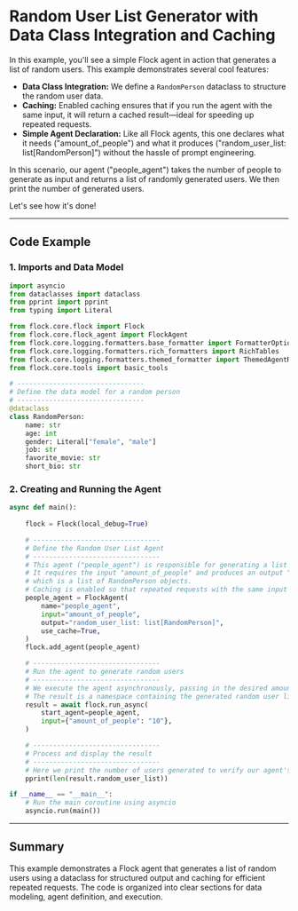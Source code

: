 
# Random User List Generator with Data Class Integration and Caching

In this example, you'll see a simple Flock agent in action that generates a list of random users. This example demonstrates several cool features:

- **Data Class Integration:** We define a `RandomPerson` dataclass to structure the random user data.
- **Caching:** Enabled caching ensures that if you run the agent with the same input, it will return a cached result—ideal for speeding up repeated requests.
- **Simple Agent Declaration:** Like all Flock agents, this one declares what it needs ("amount_of_people") and what it produces ("random_user_list: list[RandomPerson]") without the hassle of prompt engineering.

In this scenario, our agent ("people_agent") takes the number of people to generate as input and returns a list of randomly generated users. We then print the number of generated users.

Let's see how it's done!

---

## Code Example

### 1. Imports and Data Model

```python
import asyncio
from dataclasses import dataclass
from pprint import pprint
from typing import Literal

from flock.core.flock import Flock
from flock.core.flock_agent import FlockAgent
from flock.core.logging.formatters.base_formatter import FormatterOptions
from flock.core.logging.formatters.rich_formatters import RichTables
from flock.core.logging.formatters.themed_formatter import ThemedAgentResultFormatter
from flock.core.tools import basic_tools

# --------------------------------
# Define the data model for a random person
# --------------------------------
@dataclass
class RandomPerson:
    name: str
    age: int
    gender: Literal["female", "male"]
    job: str
    favorite_movie: str  
    short_bio: str
```

### 2. Creating and Running the Agent

```python
async def main():
   
    flock = Flock(local_debug=True)

    # --------------------------------
    # Define the Random User List Agent
    # --------------------------------
    # This agent ("people_agent") is responsible for generating a list of random users.
    # It requires the input "amount_of_people" and produces an output "random_user_list" 
    # which is a list of RandomPerson objects.
    # Caching is enabled so that repeated requests with the same input can return a cached result.
    people_agent = FlockAgent(
        name="people_agent",
        input="amount_of_people",
        output="random_user_list: list[RandomPerson]",
        use_cache=True,
    )
    flock.add_agent(people_agent)

    # --------------------------------
    # Run the agent to generate random users
    # --------------------------------
    # We execute the agent asynchronously, passing in the desired amount of people.
    # The result is a namespace containing the generated random user list.
    result = await flock.run_async(
        start_agent=people_agent,
        input={"amount_of_people": "10"},
    )

    # --------------------------------
    # Process and display the result
    # --------------------------------
    # Here we print the number of users generated to verify our agent's output.
    pprint(len(result.random_user_list))

if __name__ == "__main__":
    # Run the main coroutine using asyncio
    asyncio.run(main())
```

---

## Summary

This example demonstrates a Flock agent that generates a list of random users using a dataclass for structured output and caching for efficient repeated requests. The code is organized into clear sections for data modeling, agent definition, and execution.
